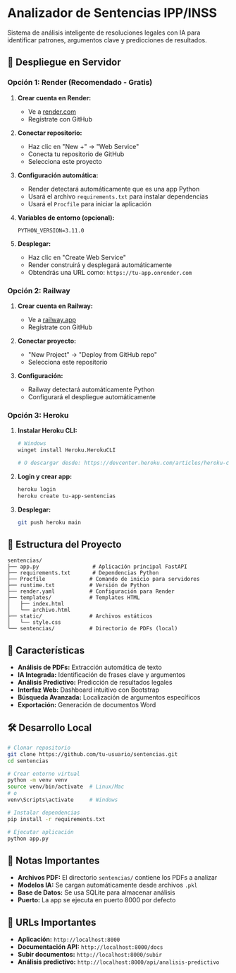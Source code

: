 # Analizador de Sentencias IPP/INSS

Sistema de análisis inteligente de resoluciones legales con IA para identificar patrones, argumentos clave y predicciones de resultados.

## 🚀 Despliegue en Servidor

### Opción 1: Render (Recomendado - Gratis)

1. **Crear cuenta en Render:**
   - Ve a [render.com](https://render.com)
   - Regístrate con GitHub

2. **Conectar repositorio:**
   - Haz clic en "New +" → "Web Service"
   - Conecta tu repositorio de GitHub
   - Selecciona este proyecto

3. **Configuración automática:**
   - Render detectará automáticamente que es una app Python
   - Usará el archivo `requirements.txt` para instalar dependencias
   - Usará el `Procfile` para iniciar la aplicación

4. **Variables de entorno (opcional):**
   ```
   PYTHON_VERSION=3.11.0
   ```

5. **Desplegar:**
   - Haz clic en "Create Web Service"
   - Render construirá y desplegará automáticamente
   - Obtendrás una URL como: `https://tu-app.onrender.com`

### Opción 2: Railway

1. **Crear cuenta en Railway:**
   - Ve a [railway.app](https://railway.app)
   - Regístrate con GitHub

2. **Conectar proyecto:**
   - "New Project" → "Deploy from GitHub repo"
   - Selecciona este repositorio

3. **Configuración:**
   - Railway detectará automáticamente Python
   - Configurará el despliegue automáticamente

### Opción 3: Heroku

1. **Instalar Heroku CLI:**
   ```bash
   # Windows
   winget install Heroku.HerokuCLI
   
   # O descargar desde: https://devcenter.heroku.com/articles/heroku-cli
   ```

2. **Login y crear app:**
   ```bash
   heroku login
   heroku create tu-app-sentencias
   ```

3. **Desplegar:**
   ```bash
   git push heroku main
   ```

## 📁 Estructura del Proyecto

```
sentencias/
├── app.py                 # Aplicación principal FastAPI
├── requirements.txt       # Dependencias Python
├── Procfile              # Comando de inicio para servidores
├── runtime.txt           # Versión de Python
├── render.yaml           # Configuración para Render
├── templates/            # Templates HTML
│   ├── index.html
│   └── archivo.html
├── static/               # Archivos estáticos
│   └── style.css
└── sentencias/           # Directorio de PDFs (local)
```

## 🔧 Características

- **Análisis de PDFs:** Extracción automática de texto
- **IA Integrada:** Identificación de frases clave y argumentos
- **Análisis Predictivo:** Predicción de resultados legales
- **Interfaz Web:** Dashboard intuitivo con Bootstrap
- **Búsqueda Avanzada:** Localización de argumentos específicos
- **Exportación:** Generación de documentos Word

## 🛠️ Desarrollo Local

```bash
# Clonar repositorio
git clone https://github.com/tu-usuario/sentencias.git
cd sentencias

# Crear entorno virtual
python -m venv venv
source venv/bin/activate  # Linux/Mac
# o
venv\Scripts\activate     # Windows

# Instalar dependencias
pip install -r requirements.txt

# Ejecutar aplicación
python app.py
```

## 📝 Notas Importantes

- **Archivos PDF:** El directorio `sentencias/` contiene los PDFs a analizar
- **Modelos IA:** Se cargan automáticamente desde archivos `.pkl`
- **Base de Datos:** Se usa SQLite para almacenar análisis
- **Puerto:** La app se ejecuta en puerto 8000 por defecto

## 🔗 URLs Importantes

- **Aplicación:** `http://localhost:8000`
- **Documentación API:** `http://localhost:8000/docs`
- **Subir documentos:** `http://localhost:8000/subir`
- **Análisis predictivo:** `http://localhost:8000/api/analisis-predictivo`